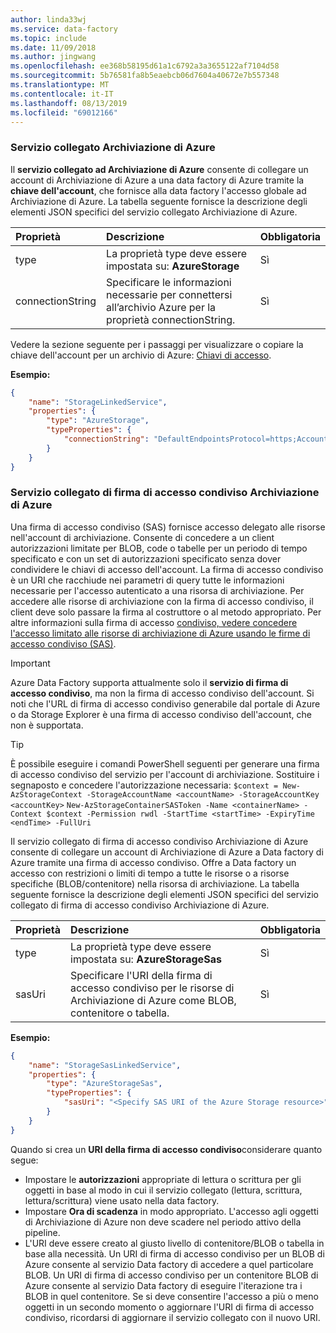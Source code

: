 ```yaml
---
author: linda33wj
ms.service: data-factory
ms.topic: include
ms.date: 11/09/2018
ms.author: jingwang
ms.openlocfilehash: ee368b58195d61a1c6792a3a3655122af7104d58
ms.sourcegitcommit: 5b76581fa8b5eaebcb06d7604a40672e7b557348
ms.translationtype: MT
ms.contentlocale: it-IT
ms.lasthandoff: 08/13/2019
ms.locfileid: "69012166"
---
```

### <a name="azure-storage-linked-service"></a>Servizio collegato Archiviazione di Azure
Il **servizio collegato ad Archiviazione di Azure** consente di collegare un account di Archiviazione di Azure a una data factory di Azure tramite la **chiave dell'account**, che fornisce alla data factory l'accesso globale ad Archiviazione di Azure. La tabella seguente fornisce la descrizione degli elementi JSON specifici del servizio collegato Archiviazione di Azure.

| Proprietà | Descrizione | Obbligatoria |
|:--- |:--- |:--- |
| type |La proprietà type deve essere impostata su: **AzureStorage** |Sì |
| connectionString |Specificare le informazioni necessarie per connettersi all’archivio Azure per la proprietà connectionString. |Sì |

Vedere la sezione seguente per i passaggi per visualizzare o copiare la chiave dell'account per un archivio di Azure: [Chiavi di accesso](../articles/storage/common/storage-account-manage.md#access-keys).

**Esempio:**  

```json
{
    "name": "StorageLinkedService",
    "properties": {
        "type": "AzureStorage",
        "typeProperties": {
            "connectionString": "DefaultEndpointsProtocol=https;AccountName=<accountname>;AccountKey=<accountkey>"
        }
    }
}
```

### <a name="azure-storage-sas-linked-service"></a>Servizio collegato di firma di accesso condiviso Archiviazione di Azure
Una firma di accesso condiviso (SAS) fornisce accesso delegato alle risorse nell'account di archiviazione. Consente di concedere a un client autorizzazioni limitate per BLOB, code o tabelle per un periodo di tempo specificato e con un set di autorizzazioni specificato senza dover condividere le chiavi di accesso dell'account. La firma di accesso condiviso è un URI che racchiude nei parametri di query tutte le informazioni necessarie per l'accesso autenticato a una risorsa di archiviazione. Per accedere alle risorse di archiviazione con la firma di accesso condiviso, il client deve solo passare la firma al costruttore o al metodo appropriato. Per altre informazioni sulla firma di accesso [condiviso, vedere concedere l'accesso limitato alle risorse di archiviazione di Azure usando le firme di accesso condiviso (SAS)](../articles/storage/common/storage-sas-overview.md).

> [!IMPORTANT]
> Azure Data Factory supporta attualmente solo il **servizio di firma di accesso condiviso**, ma non la firma di accesso condiviso dell'account. Si noti che l'URL di firma di accesso condiviso generabile dal portale di Azure o da Storage Explorer è una firma di accesso condiviso dell'account, che non è supportata.

> [!TIP]
> È possibile eseguire i comandi PowerShell seguenti per generare una firma di accesso condiviso del servizio per l'account di archiviazione. Sostituire i segnaposto e concedere l'autorizzazione necessaria: `$context = New-AzStorageContext -StorageAccountName <accountName> -StorageAccountKey <accountKey>`
> `New-AzStorageContainerSASToken -Name <containerName> -Context $context -Permission rwdl -StartTime <startTime> -ExpiryTime <endTime> -FullUri`

Il servizio collegato di firma di accesso condiviso Archiviazione di Azure consente di collegare un account di Archiviazione di Azure a Data factory di Azure tramite una firma di accesso condiviso. Offre a Data factory un accesso con restrizioni o limiti di tempo a tutte le risorse o a risorse specifiche (BLOB/contenitore) nella risorsa di archiviazione. La tabella seguente fornisce la descrizione degli elementi JSON specifici del servizio collegato di firma di accesso condiviso Archiviazione di Azure. 

| Proprietà | Descrizione | Obbligatoria |
|:--- |:--- |:--- |
| type |La proprietà type deve essere impostata su: **AzureStorageSas** |Sì |
| sasUri |Specificare l'URI della firma di accesso condiviso per le risorse di Archiviazione di Azure come BLOB, contenitore o tabella.  |Sì |

**Esempio:**

```json
{
    "name": "StorageSasLinkedService",
    "properties": {
        "type": "AzureStorageSas",
        "typeProperties": {
            "sasUri": "<Specify SAS URI of the Azure Storage resource>"
        }
    }
}
```

Quando si crea un **URI della firma di accesso condiviso**considerare quanto segue:  

* Impostare le **autorizzazioni** appropriate di lettura o scrittura per gli oggetti in base al modo in cui il servizio collegato (lettura, scrittura, lettura/scrittura) viene usato nella data factory.
* Impostare **Ora di scadenza** in modo appropriato. L'accesso agli oggetti di Archiviazione di Azure non deve scadere nel periodo attivo della pipeline.
* L'URI deve essere creato al giusto livello di contenitore/BLOB o tabella in base alla necessità. Un URI di firma di accesso condiviso per un BLOB di Azure consente al servizio Data factory di accedere a quel particolare BLOB. Un URI di firma di accesso condiviso per un contenitore BLOB di Azure consente al servizio Data factory di eseguire l'iterazione tra i BLOB in quel contenitore. Se si deve consentire l'accesso a più o meno oggetti in un secondo momento o aggiornare l'URI di firma di accesso condiviso, ricordarsi di aggiornare il servizio collegato con il nuovo URI.   

